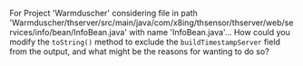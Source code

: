 For Project 'Warmduscher' considering file in path 'Warmduscher/thserver/src/main/java/com/x8ing/thsensor/thserver/web/services/info/bean/InfoBean.java' with name 'InfoBean.java'... 
How could you modify the `toString()` method to exclude the `buildTimestampServer` field from the output, and what might be the reasons for wanting to do so?